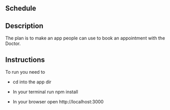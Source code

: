 ## Schedule

## Description

The plan is to make an app people can use to book an appointment with the Doctor.

## Instructions

To run you need to

* cd into the app dir

* In your terminal run npm install

* In your browser open http://localhost:3000